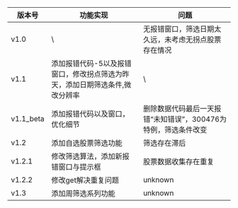|版本号|功能实现|问题
|---|---|---|
|v1.0| \ |无报错窗口，筛选日期太久远，未考虑无拐点股票存在情况|
|v1.1|添加报错代码-5以及报错窗口，修改拐点筛选为昨天，添加日期筛选条件,微改分辨率| \ |
|v1.1_beta|添加报错代码以及窗口，优化细节|删除数据代码最后一天报错“未知错误”，300476为特例，筛选条件改变|
|v1.2|添加自选股票筛选功能|筛选存在滞后|
|v1.2.1|修改筛选算法，添加新报错窗口与提示框|股票数据收集存在重复|
|v1.2.2|修改get解决重复问题| unknown |
|v1.3|添加周筛选系列功能|unknown|